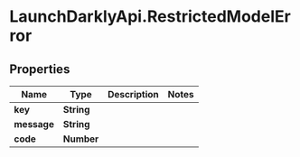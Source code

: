 # LaunchDarklyApi.RestrictedModelError

## Properties

Name | Type | Description | Notes
------------ | ------------- | ------------- | -------------
**key** | **String** |  | 
**message** | **String** |  | 
**code** | **Number** |  | 


